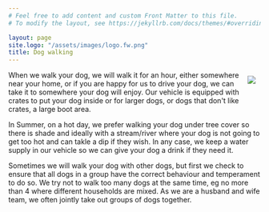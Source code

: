 ```yaml
---
# Feel free to add content and custom Front Matter to this file.
# To modify the layout, see https://jekyllrb.com/docs/themes/#overriding-theme-defaults

layout: page
site.logo: "/assets/images/logo.fw.png"
title: Dog walking
---
```

<img src="/assets/images/gsdandhannah25pc.jpg" style="float:right; padding:10px">
When we walk your dog, we will walk it for an hour, either somewhere near your home, or if you are happy for us to drive your dog, we can take it to somewhere your dog will enjoy. Our vehicle is equipped with crates to put your dog inside or for larger dogs, or dogs that don't like crates, a large boot area.

In Summer, on a hot day, we prefer walking your dog under tree cover so there is shade and ideally with a stream/river where your dog is not going to get too hot and can takle a dip if they wish. In any case, we keep a water supply in our vehicle so we can give your dog a drink if they need it.

Sometimes we will walk your dog with other dogs, but first we check to ensure that all dogs in a group have the correct behaviour and temperament to do so. We try not to walk too many dogs at the same time, eg no more than 4 where different households are mixed. As we are a husband and wife team, we often jointly take out groups of dogs together.
